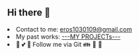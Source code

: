 ## Hi there 👋

<li> Contact to me: <a href="mailto:eros1030109@gmail.com">eros1030109@gmail.com</a> </li>
<li> My past works: <a href="https://github.com/dev-tom-0108/-MY-Projects-README-"> ---MY PROJECTs--- </a> </li>
<li> 🤝 💕 👀 Follow me via Git  👪 💖 🤞 </li>

